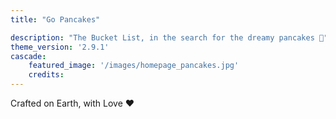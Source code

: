 ```yaml
---
title: "Go Pancakes"

description: "The Bucket List, in the search for the dreamy pancakes 🥞"
theme_version: '2.9.1'
cascade:
    featured_image: '/images/homepage_pancakes.jpg'
    credits: 
---
```


Crafted on Earth, with Love ❤️